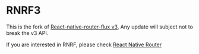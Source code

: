 # RNRF3

This is the fork of [React-native-router-flux v3](https://github.com/aksonov/react-native-router-flux/tree/v3),
Any update will subject not to break the v3 API.

If you are interested in RNRF, please check
[React Native Router](https://github.com/aksonov/react-native-router-flux/)

